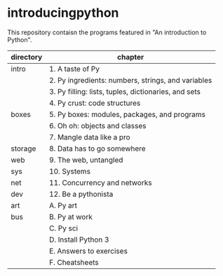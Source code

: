 introducingpython
=================


This repository contaisn the programs featured in
"An introduction to Python".

|directory|chapter|
|---|---|
|intro|  1. A taste of Py
|     |  2. Py ingredients: numbers, strings, and variables
|     |  3. Py filling: lists, tuples, dictionaries, and sets
|     |  4. Py crust: code structures
|boxes|  5. Py boxes: modules, packages, and programs
|     |  6. Oh oh: objects and classes
|     |  7. Mangle data like a pro
|storage|8. Data has to go somewhere
|web  |  9. The web, untangled
|sys  | 10. Systems
|net  | 11. Concurrency and networks
|dev  | 12. Be a pythonista
|art  |  A. Py art
|bus  |  B. Py at work
|     |  C. Py sci
|     |  D. Install Python 3
|     |  E. Answers to exercises
|     |  F. Cheatsheets
